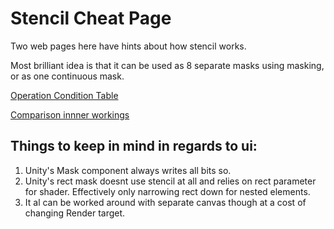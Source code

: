 # Stencil Cheat Page

Two web pages here have hints about how stencil works.

Most brilliant idea is that it can be used as 8 separate masks using masking, or as one continuous mask.

[Operation Condition Table](https://htmlpreview.github.io/?https://github.com/EugeneDevastator/UnityCheats/blob/main/Stencils/OperationsTable.html)

[Comparison innner workings](https://htmlpreview.github.io/?https://github.com/EugeneDevastator/UnityCheats/blob/main/Stencils/StencilComparison.html)

## Things to keep in mind in regards to ui:

1. Unity's Mask component always writes all bits so.
2. Unity's rect mask doesnt use stencil at all and relies on rect parameter for shader. Effectively only narrowing rect down for nested elements.
3. It al can be worked around with separate canvas though at a cost of changing Render target.
